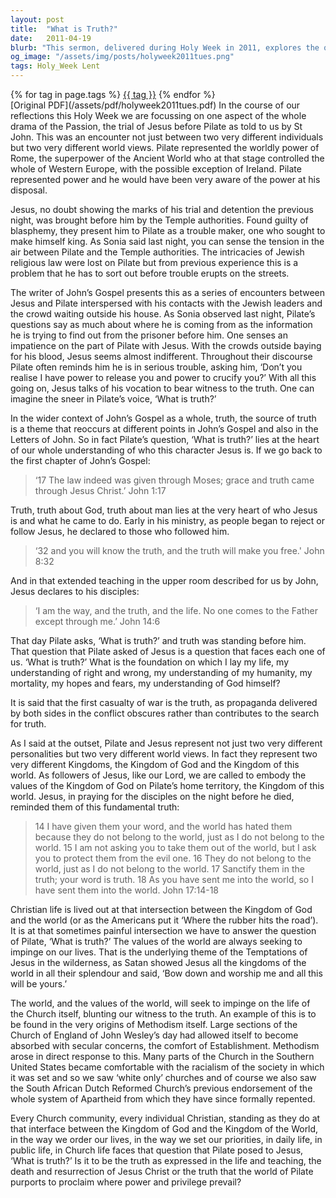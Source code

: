 ```yaml
---
layout: post
title:  "What is Truth?"
date:   2011-04-19
blurb: "This sermon, delivered during Holy Week in 2011, explores the question posed by Pilate to Jesus: 'What is truth?'. It delves into the contrasting worldviews represented by Jesus and Pilate, and the implications of these differing perspectives for the followers of Jesus. The sermon emphasizes the importance of truth in understanding the character of Jesus and the essence of Christian life."
og_image: "/assets/img/posts/holyweek2011tues.png"
tags: Holy_Week Lent
---    
```

<div class="tag-pills">
    {% for tag in page.tags %}
    <a href="{{ site.baseurl }}/tag/{{ tag | slugify }}" class="tag-pill">{{ tag }}</a>
    {% endfor %}
</div>
[Original PDF](/assets/pdf/holyweek2011tues.pdf)
In the course of our reflections this Holy Week we are focussing on one aspect of the whole drama of the Passion, the trial of Jesus before Pilate as told to us by St John. This was an encounter not just between two very different individuals but two very different world views. Pilate represented the worldly power of Rome, the superpower of the Ancient World who at that stage controlled the whole of Western Europe, with the possible exception of Ireland. Pilate represented power and he would have been very aware of the power at his disposal.

Jesus, no doubt showing the marks of his trial and detention the previous night, was brought before him by the Temple authorities. Found guilty of blasphemy, they present him to Pilate as a trouble maker, one who sought to make himself king. As Sonia said last night, you can sense the tension in the air between Pilate and the Temple authorities. The intricacies of Jewish religious law were lost on Pilate but from previous experience this is a problem that he has to sort out before trouble erupts on the streets.

The writer of John’s Gospel presents this as a series of encounters between Jesus and Pilate interspersed with his contacts with the Jewish leaders and the crowd waiting outside his house. As Sonia observed last night, Pilate’s questions say as much about where he is coming from as the information he is trying to find out from the prisoner before him. One senses an impatience on the part of Pilate with Jesus. With the crowds outside baying for his blood, Jesus seems almost indifferent. Throughout their discourse Pilate often reminds him he is in serious trouble, asking him, ‘Don’t you realise I have power to release you and power to crucify you?’ With all this going on, Jesus talks of his vocation to bear witness to the truth. One can imagine the sneer in Pilate’s voice, ‘What is truth?’

In the wider context of John’s Gospel as a whole, truth, the source of truth is a theme that reoccurs at different points in John’s Gospel and also in the Letters of John. So in fact Pilate’s question, ‘What is truth?’ lies at the heart of our whole understanding of who this character Jesus is. If we go back to the first chapter of John’s Gospel:

> ‘17 The law indeed was given through Moses; grace and truth came through Jesus Christ.’ John 1:17

Truth, truth about God, truth about man lies at the very heart of who Jesus is and what he came to do. Early in his ministry, as people began to reject or follow Jesus, he declared to those who followed him.

> ‘32 and you will know the truth, and the truth will make you free.' John 8:32

And in that extended teaching in the upper room described for us by John, Jesus declares to his disciples:

> ‘I am the way, and the truth, and the life. No one comes to the Father except through me.’ John 14:6

That day Pilate asks, ‘What is truth?’ and truth was standing before him. That question that Pilate asked of Jesus is a question that faces each one of us. ‘What is truth?’ What is the foundation on which I lay my life, my understanding of right and wrong, my understanding of my humanity, my mortality, my hopes and fears, my understanding of God himself?

It is said that the first casualty of war is the truth, as propaganda delivered by both sides in the conflict obscures rather than contributes to the search for truth.

As I said at the outset, Pilate and Jesus represent not just two very different personalities but two very different world views. In fact they represent two very different Kingdoms, the Kingdom of God and the Kingdom of this world. As followers of Jesus, like our Lord, we are called to embody the values of the Kingdom of God on Pilate’s home territory, the Kingdom of this world. Jesus, in praying for the disciples on the night before he died, reminded them of this fundamental truth:

> 14 I have given them your word, and the world has hated them because they do not belong to the world, just as I do not belong to the world. 15 I am not asking you to take them out of the world, but I ask you to protect them from the evil one. 16 They do not belong to the world, just as I do not belong to the world. 17 Sanctify them in the truth; your word is truth. 18 As you have sent me into the world, so I have sent them into the world. John 17:14-18

Christian life is lived out at that intersection between the Kingdom of God and the world (or as the Americans put it ‘Where the rubber hits the road’). It is at that sometimes painful intersection we have to answer the question of Pilate, ‘What is truth?’ The values of the world are always seeking to impinge on our lives. That is the underlying theme of the Temptations of Jesus in the wilderness, as Satan showed Jesus all the kingdoms of the world in all their splendour and said, ‘Bow down and worship me and all this will be yours.’

The world, and the values of the world, will seek to impinge on the life of the Church itself, blunting our witness to the truth. An example of this is to be found in the very origins of Methodism itself. Large sections of the Church of England of John Wesley’s day had allowed itself to become absorbed with secular concerns, the comfort of Establishment. Methodism arose in direct response to this. Many parts of the Church in the Southern United States became comfortable with the racialism of the society in which it was set and so we saw ‘white only’ churches and of course we also saw the South African Dutch Reformed Church’s previous endorsement of the whole system of Apartheid from which they have since formally repented.

Every Church community, every individual Christian, standing as they do at that interface between the Kingdom of God and the Kingdom of the World, in the way we order our lives, in the way we set our priorities, in daily life, in public life, in Church life faces that question that Pilate posed to Jesus, ‘What is truth?’ Is it to be the truth as expressed in the life and teaching, the death and resurrection of Jesus Christ or the truth that the world of Pilate purports to proclaim where power and privilege prevail?
